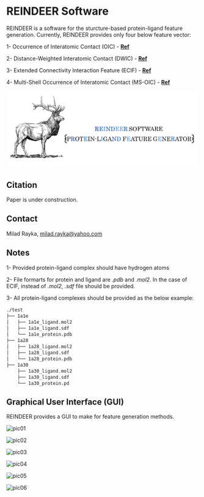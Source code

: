 # REINDEER Software
REINDEER is a software for the sturcture-based protein-ligand feature generation.
Currently, REINDEER provides only four below feature vector:

1- Occurrence of Interatomic Contact (OIC) - **[Ref](https://academic.oup.com/bioinformatics/article/26/9/1169/199938?login=false)**

2- Distance-Weighted Interatomic Contact (DWIC) - **[Ref](https://onlinelibrary.wiley.com/doi/abs/10.1002/minf.202060084)**

3- Extended Connectivity Interaction Feature (ECIF) - **[Ref](https://academic.oup.com/bioinformatics/article/37/10/1376/5998664?login=false)**

4- Multi-Shell Occurrence of Interatomic Contact (MS-OIC) - **[Ref](https://www.frontiersin.org/articles/10.3389/fchem.2021.753002/full)**


![Logo](https://github.com/miladrayka/reindeer_software/blob/main/logo/Logo.png)

## Citation
Paper is under construction.

## Contact
Milad Rayka, milad.rayka@yahoo.com

## Notes

1- Provided protein-ligand complex should have hydrogen atoms

2- File formarts for protein and ligand are *.pdb* and *.mol2*. 
In the case of ECIF, instead of *.mol2*, *.sdf* file should be provided.

3- All protein-ligand complexes should be provided as the below example:

    ./test
    ├── 1a1e
    │   ├── 1a1e_ligand.mol2
    │   ├── 1a1e_ligand.sdf
    │   └── 1a1e_protein.pdb
    ├── 1a28
    │   ├── 1a28_ligand.mol2
    │   ├── 1a28_ligand.sdf
    │   └── 1a28_protein.pdb
    ├── 1a30
        ├── 1a30_ligand.mol2
        ├── 1a30_ligand.sdf
        └── 1a30_protein.pd


## Graphical User Interface (GUI)
REINDEER provides a GUI to make for feature generation methods.

![pic01]("./images/pic01.PNG")

![pic02]("./images/pic02.PNG")

![pic03]("./images/pic02.PNG")

![pic04]("./images/pic02.PNG")

![pic05]("./images/pic02.PNG")

![pic06]("./images/pic02.PNG")

